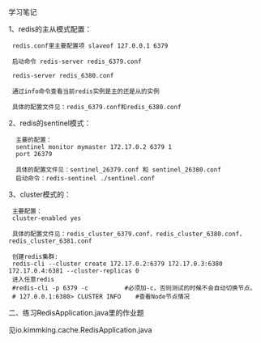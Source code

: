 学习笔记

1、redis的主从模式配置：

     redis.conf里主要配置项 slaveof 127.0.0.1 6379

     启动命令 redis-server redis_6379.conf
     
     redis-server redis_6380.conf
     
     通过info命令查看当前redis实例是主的还是从的实例
     
     具体的配置文件见：redis_6379.conf和redis_6380.conf
     
 2、redis的sentinel模式：
     
      主要的配置：
      sentinel monitor mymaster 172.17.0.2 6379 1
      port 26379
      
      具体的配置文件见：sentinel_26379.conf 和 sentinel_26380.conf
      启动命令：redis-sentinel ./sentinel.conf
      
 3、cluster模式的：
     
     主要配置：
     cluster-enabled yes
     
     具体的配置文件见：redis_cluster_6379.conf，redis_cluster_6380.conf，redis_cluster_6381.conf
     
     创建redis集群:
     redis-cli --cluster create 172.17.0.2:6379 172.17.0.3:6380 172.17.0.4:6381 --cluster-replicas 0
     进入任意redis
     #redis-cli -p 6379 -c          #必须加-c，否则测试的时候不会自动切换节点。
     # 127.0.0.1:6380> CLUSTER INFO    #查看Node节点情况
     
二、练习RedisApplication.java里的作业题

   见io.kimmking.cache.RedisApplication.java
 